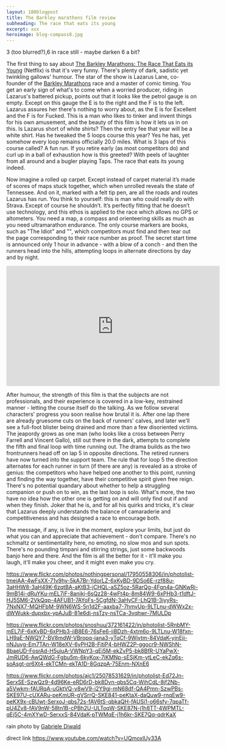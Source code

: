 ```yaml
---
layout: 180blogpost
title: The Barkley marathons film review
subheading: The race that eats its young
excerpt: xxx
heroimage: blog-compass8.jpg
---
```



3 (too blurred?),6 in race still - maybe darken 6 a bit?


<p>The first thing to say about <a href="https://www.netflix.com/es-en/title/80076413">The Barkley Marathons: The Race That Eats its Young</a> (Netflix) is that it's very funny. There's plenty of dark, sadistic yet twinkling gallows' humour. The star of the show is Lazarus Lane, co-founder of the <a href="https://en.wikipedia.org/wiki/Barkley_Marathons">Barkley Marathons</a> race and a master of comic timing. You get an early sign of what's to come when a worried producer, riding in Lazarus's battered pickup, points out that it looks like the petrol gauge is on empty. Except on this gauge the E is to the right and the F is to the left. Lazarus assures her there's nothing to worry about, as the E is for Excellent and the F is for Fucked. This is a man who likes to tinker and invent things for his own amusement, and the beauty of this film is how it lets us in on this. Is Lazarus short of white shirts? Then the entry fee that year will be a white shirt. Has he tweaked the 5 loops course this year? Yes he has, yet somehow every loop remains officially 20.0 miles. What is 3 laps of this course called? A fun run. If you retire early (as most competitors do) and curl up in a ball of exhaustion how is this greeted? With peels of laughter from all around and a bugler playing Taps. The race that eats its young indeed.</p>

<p>Now imagine a rolled up carpet. Except instead of carpet material it’s made of scores of maps stuck together, which when unrolled reveals the state of Tennessee. And on it, marked with a felt tip pen, are all the roads and routes Lazarus has run. You think to yourself: this is man who could really do with Strava. Except of course he shouldn’t. It’s perfectly fitting that he doesn’t use technology, and this ethos is applied to the race which allows no GPS or altometers. You need a map, a compass and orienteering skills as much as you need ultramarathon endurance. The only course markers are books, such as "The Idiot" and "", which competitors must find and then tear out the page corresponding to their race number as proof. The secret start time is announced only 1 hour in advance - with a blow of a conch - and then the runners head into the hills, attempting loops in alternate directions by day and by night.</p>

<div class="youtube-embed"><iframe width="560" height="315" src="https://www.youtube.com/embed/UQmoxlUy33A" frameborder="0" allowfullscreen></iframe>
</div>


<p>After humour, the strength of this film is that the subjects are not professionals, and their experience is covered in a low-key, restrained manner - letting the course itself do the talking. As we follow several characters' progress you soon realise how brutal it is. After one lap there are already gruesome cuts on the back of runners' calves, and later we'll see a full-foot blister being drained and more than a few disoriented victims. The jeapordy grows as one man (who looks like a cross between Perry Farrell and Vincent Gallo), still out there in the dark, attempts to complete the fifth and final loop with time running out. The drama builds as the two frontrunners head off on lap 5 in opposite directions. The retired runners have now turned into the support team. The rule that for loop 5 the direction alternates for each runner in turn (if there are any) is revealed as a stroke of genius: the competitors who have helped one another to this point, running and finding the way together, have their competitive spirit given free reign. There's no potential quandary about whether to help a struggling companion or push on to win, as the last loop is solo. What's more, the two have no idea how the other one is getting on and will only find out if and when they finish. Joker that he is, and for all his quirks and tricks, it's clear that Lazarus deeply understands the balance of camaraderie and competitiveness and has designed a race to encourage both.</p>   

<p>The message, if any, is live in the moment, explore your limits, but just do what you can and appreciate that achievement - don't compare. There's no schmaltz or sentimentality here, no emoting, no slow mos and sun spots. There's no pounding timpani and stirring strings, just some backwoods banjo here and there. And the film is all the better for it - it’ll make you laugh, it’ll make you cheer, and it might even make you cry.</p>





https://www.flickr.com/photos/nothingpersonal/17950558306/in/photolist-tmeiAA-4wFsXX-71v9hy-5kA7Br-YdorLZ-6xKyBD-9DSo6E-rzf88u-3aHHW8-3aH49K-6zqtBA-aKtB3-jCHQL-aSZ5oz-5RarQg-4Fgn4a-GNKwRi-9mB14i-dRuYKu-mEL7iF-8anikj-6sQz28-4wFt4p-8m84W9-6xPHb3-t1dftJ-HJ5SM6-2VkQqp-4AFUB1-7AYoFs-5CgfdN-3aHyCF-LhQ1B-3iyyRs-7NxNX7-MQHFbM-9WN6WS-5n1d2F-aaxba7-7hmvUp-9LTLnu-dWWx2x-dWWukk-dupxbx-ypAJuB-81e6di-nsTzy-nsTCa-3vqhwr-7MULDp


https://www.flickr.com/photos/snoshuu/372161422/in/photolist-5RnbMY-mEL7iF-6xKyBD-6xPHb3-iiB8E6-76sFe6-iiBDzh-4xtm6o-9LTLnu-W18fxn-LH9aE-NWQY7-BV8mdW-VBropq-jana3-yTqCf-9Wjvtm-84VdaK-yjnEji-nNJuvg-Em7TAn-W18eXV-6yPH2B-FitiP4-bHWZ2P-ggocr9-NWShN-8baeUD-FosrAd-H5uiuA-VWNpY3-qEj5M-ekZvP5-bk8BfR-UYaPwX-JmRUD6-AwQWdG-Fgbu5m-6kyKox-7iKMNp-sESjKm-ytLeC-ekZq6s-soAsgt-or6Xt4-ekTCMn-ekTA1D-8GqzpA-75Enm-NXnE6


https://www.flickr.com/photos/ajc1/25078531629/in/photolist-Ed72Jn-SerxSE-SzwQz9-4d96Ke-eRD6rD-bk8Dvn-qbs5Cq-WihCdL-8jf2Nb-a5Vwkm-fAURqA-uGktVQ-v8wV9-i2Y9gj-mN68df-QA4Pmn-SzwPBs-SKE97U-cUXARu-peKmUR-gVSrrQ-SKE841-peKtaX-daQuw9-rnqEw9-peKX9x-cBUwt-SerxoJ-qbs72s-fAV6tS-qbkaQH-fAUSi1-o66sfy-7qpaTf-pU4Zv8-fAV9nW-58tn1B-cPBh2U-ULToqW-SKE87N-j1h8TT-4WPMTL-qEj5C-4mXYwD-SerxxS-84VdaK-pTWMqE-j1h6kr-SKE7Qq-qdrKaX

<p class="photocredit text-muted"><i class="fa fa-creative-commons fa-fw"></i> rain photo by <a href="https://www.flickr.com/photos/52214493@N03/">Gabriele Diwald</a></p>


direct link
https://www.youtube.com/watch?v=UQmoxlUy33A










